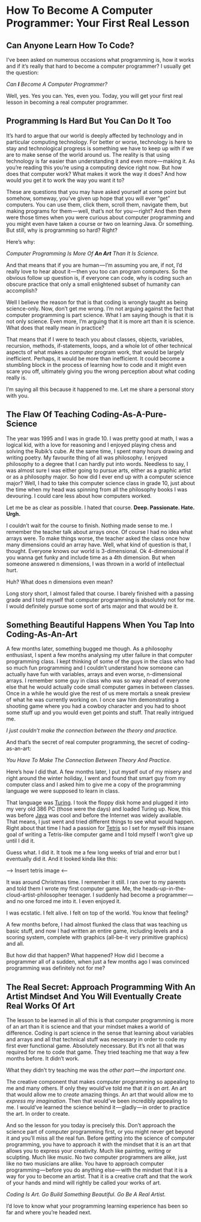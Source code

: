 # How To Become A Computer Programmer: Your First Real Lesson
## Can Anyone Learn How To Code?

I’ve been asked on numerous occasions what programming is, how it works and if it’s really that hard to become a computer programmer? I usually get the question:

*Can **I** Become A Computer Programmer?*

Well, yes. Yes you can. Yes, even you. Today, you will get your first real lesson in becoming a real computer programmer.

## Programming Is Hard But You Can Do It Too

It’s hard to argue that our world is deeply affected by technology and in particular computing technology. For better or worse, technology is here to stay and technological progress is something we have to keep up with if we are to make sense of the world around us. The reality is that using technology is far easier than understanding it and even more — making it. As you’re reading this you’re using a computing device right now. But how does that computer work? What makes it work the way it does? And how would you get it to work the way you want it to?

These are questions that you may have asked yourself at some point but somehow, someway, you’ve given up hope that you will ever “get” computers. You can use them, click them, scroll them, navigate them, but making programs for them — well, that’s not for you — right? And then there were those times when you were curious about computer programming and you might even have taken a course or two on learning Java. Or something. But still, why is programming so hard? Right?

Here’s why:

*Computer Programming Is More Of **An Art** Than It Is Science.*

And that means that if you are human — I’m assuming you are, if not, I’d really love to hear about it — then you too can program computers. So the obvious follow up question is, if everyone can code, why is coding such an obscure practice that only a small enlightened subset of humanity can accomplish?

Well I believe the reason for that is that coding is wrongly taught as being science-only. Now, don’t get me wrong. I’m not arguing against the fact that computer programming is part science. What I am saying though is that it is not only science. Even more, I’m arguing that it is more art than it is science. What does that really mean in practice?

That means that if I were to teach you about classes, objects, variables, recursion, methods, if-statements, loops, and a whole lot of other technical aspects of what makes a computer program work, that would be largely inefficient. Perhaps, it would be more than inefficient. It could become a stumbling block in the process of learning how to code and it might even scare you off, ultimately giving you the wrong perception about what coding really is.

I’m saying all this because it happened to me. Let me share a personal story with you.

## The Flaw Of Teaching Coding-As-A-Pure-Science

The year was 1995 and I was in grade 10. I was pretty good at math, I was a logical kid, with a love for reasoning and I enjoyed playing chess and solving the Rubik’s cube. At the same time, I spent many hours drawing and writing poetry. My favourite thing of all was philosophy. I enjoyed philosophy to a degree that I can hardly put into words. Needless to say, I was almost sure I was either going to pursue arts, either as a graphic artist or as a philosophy major. So how did I ever end up with a computer science major? Well, I had to take this computer science class in grade 10, just about the time when my head was spinning from all the philosophy books I was devouring. I could care less about how computers worked.

Let me be as clear as possible. I hated that course. **Deep. Passionate. Hate. Urgh.**

I couldn’t wait for the course to finish. Nothing made sense to me. I remember the teacher talk about arrays once. Of course I had no idea what arrays were. To make things worse, the teacher asked the class once how many dimensions could an array have. Well, what kind of question is that, I thought. Everyone knows our world is 3-dimensional. Ok 4-dimensional if you wanna get funky and include time as a 4th dimension. But when someone answered n dimensions, I was thrown in a world of intellectual hurt.

Huh? What does n dimensions even mean?

Long story short, I almost failed that course. I barely finished with a passing grade and I told myself that computer programming is absolutely not for me. I would definitely pursue some sort of arts major and that would be it.

## Something Beautiful Happens When You Tap Into Coding-As-An-Art

A few months later, something bugged me though. As a philosophy enthusiast, I spent a few months analysing my utter failure in that computer programming class. I kept thinking of some of the guys in the class who had so much fun programming and I couldn’t understand how someone can actually have fun with variables, arrays and even worse, n-dimensional arrays. I remember some guy in class who was so way ahead of everyone else that he would actually code small computer games in between classes. Once in a while he would give the rest of us mere mortals a sneak preview of what he was currently working on. I once saw him demonstrating a shooting game where you had a cowboy character and you had to shoot some stuff up and you would even get points and stuff. That really intrigued me.

*I just couldn’t make the connection between the theory and practice.*

And that’s the secret of real computer programming, the secret of coding-as-an-art:

*You Have To Make The Connection Between Theory And Practice.*

Here’s how I did that. A few months later, I put myself out of my misery and right around the winter holiday, I went and found that smart guy from my computer class and I asked him to give me a copy of the programming language we were supposed to learn in class.

That language was [Turing](https://en.wikipedia.org/wiki/Turing_%28programming_language%29). I took the floppy disk home and plugged it into my very old 386 PC (those were the days) and loaded Turing up. Now, this was before [Java](https://en.wikipedia.org/wiki/Java_%28programming_language%29) was cool and before the Internet was widely available. That means, I just went and tried different things to see what would happen. Right about that time I had a passion for [Tetris](https://en.wikipedia.org/wiki/Tetris) so I set for myself this insane goal of writing a Tetris-like computer game and I told myself I won’t give up until I did it.

Guess what. I did it. It took me a few long weeks of trial and error but I eventually did it. And it looked kinda like this:

--> Insert tetris image <--

It was around Christmas time. I remember it still. I ran over to my parents and told them I wrote my first computer game. Me, the heads-up-in-the-cloud-artist-philosopher teenager. I suddenly had become a programmer — and no one forced me into it. I even enjoyed it.

I was ecstatic. I felt alive. I felt on top of the world. You know that feeling?

A few months before, I had almost flunked the class that was teaching us basic stuff, and now I had written an entire game, including levels and a scoring system, complete with graphics (all-be-it very primitive graphics) and all.

But how did that happen? What happened? How did I become a programmer all of a sudden, when just a few months ago I was convinced programming was definitely not for me?

## The Real Secret: Approach Programming With An Artist Mindset And You Will Eventually Create Real Works Of Art

The lesson to be learned in all of this is that computer programming is more of an art than it is science and that your mindset makes a world of difference. Coding is part science in the sense that learning about variables and arrays and all that technical stuff was necessary in order to code my first ever functional game. Absolutely necessary. But it’s not all that was required for me to code that game. They tried teaching me that way a few months before. It didn’t work.

What they didn’t try teaching me was the *other part — the important one.*

The creative component that makes computer programming so appealing to me and many others. If only they would’ve told me that *it is an art*. An art that would allow me to *create* amazing things. An art that would allow me to *express my imagination*. Then that would’ve been incredibly appealing to me. I would’ve learned the science behind it — gladly — in order to practice the art. In order to create.

And so the lesson for you today is precisely this. Don’t approach the science part of computer programming first, or you might never get beyond it and you’ll miss all the real fun. Before getting into the science of computer programming, you have to approach it with the mindset that it is an art that allows you to express your creativity. Much like painting, writing or sculpting. Much like music. No two computer programmers are alike, just like no two musicians are alike. You have to approach computer programming — before you do anything else — with the mindset that it is a way for you to become an artist. That it is a creative craft and that the work of your hands and mind will rightly be called your works of art.

*Coding Is Art. Go Build Something Beautiful. Go Be A Real Artist.*

I’d love to know what your programming learning experience has been so far and where you’re headed next.
